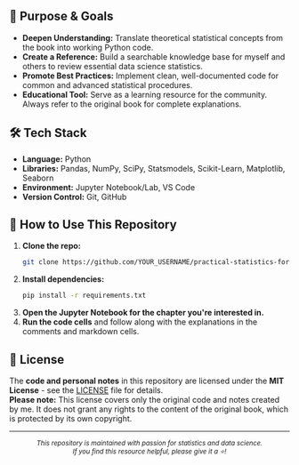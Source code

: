
## 🚀 Purpose & Goals

-   **Deepen Understanding:** Translate theoretical statistical concepts from the book into working Python code.
-   **Create a Reference:** Build a searchable knowledge base for myself and others to review essential data science statistics.
-   **Promote Best Practices:** Implement clean, well-documented code for common and advanced statistical procedures.
-   **Educational Tool:** Serve as a learning resource for the community. Always refer to the original book for complete explanations.

## 🛠️ Tech Stack

*   **Language:** Python
*   **Libraries:** Pandas, NumPy, SciPy, Statsmodels, Scikit-Learn, Matplotlib, Seaborn
*   **Environment:** Jupyter Notebook/Lab, VS Code
*   **Version Control:** Git, GitHub

## 🤝 How to Use This Repository

1.  **Clone the repo:**
    ```bash
    git clone https://github.com/YOUR_USERNAME/practical-statistics-for-data-scientists-book.git
    ```
2.  **Install dependencies:**
    ```bash
    pip install -r requirements.txt
    ```
3.  **Open the Jupyter Notebook for the chapter you're interested in.**
4.  **Run the code cells** and follow along with the explanations in the comments and markdown cells.

## 📜 License

The **code and personal notes** in this repository are licensed under the **MIT License** - see the [LICENSE](LICENSE) file for details.  
**Please note:** This license covers only the original code and notes created by me. It does not grant any rights to the content of the original book, which is protected by its own copyright.

---

<div align="center">
<sub><em>This repository is maintained with passion for statistics and data science.</em></sub><br>
<sub><em>If you find this resource helpful, please give it a ⭐!</em></sub>
</div>